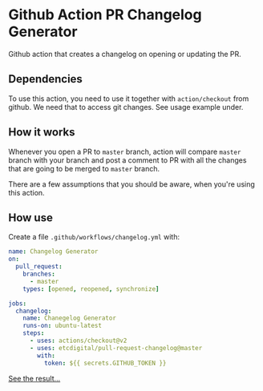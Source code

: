 # Github Action PR Changelog Generator

Github action that creates a changelog on opening or updating the PR.

## Dependencies

To use this action, you need to use it together with `action/checkout` from github.
We need that to access git changes. See usage example under.

## How it works

Whenever you open a PR to `master` branch, action will compare `master` branch with your branch and
post a comment to PR with all the changes that are going to be merged to `master` branch.

There are a few assumptions that you should be aware, when you're using this action.

## How use

Create a file `.github/workflows/changelog.yml` with:

```yml
name: Changelog Generator
on:
  pull_request:
    branches:
      - master
    types: [opened, reopened, synchronize]

jobs:
  changelog:
    name: Chanegelog Generator
    runs-on: ubuntu-latest
    steps:
      - uses: actions/checkout@v2
      - uses: etcdigital/pull-request-changelog@master
        with:
          token: ${{ secrets.GITHUB_TOKEN }}
```

[See the result...](https://github.com/etcdigital/pull-request-changelog/pull/1#issuecomment-625586295)
